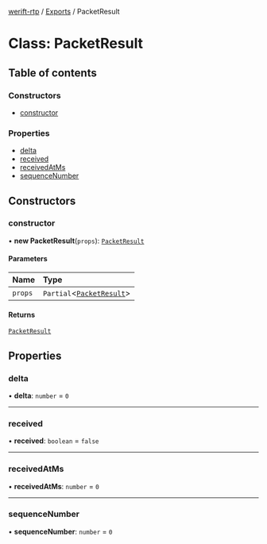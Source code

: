 [werift-rtp](../README.md) / [Exports](../modules.md) / PacketResult

# Class: PacketResult

## Table of contents

### Constructors

- [constructor](PacketResult.md#constructor)

### Properties

- [delta](PacketResult.md#delta)
- [received](PacketResult.md#received)
- [receivedAtMs](PacketResult.md#receivedatms)
- [sequenceNumber](PacketResult.md#sequencenumber)

## Constructors

### constructor

• **new PacketResult**(`props`): [`PacketResult`](PacketResult.md)

#### Parameters

| Name | Type |
| :------ | :------ |
| `props` | `Partial`\<[`PacketResult`](PacketResult.md)\> |

#### Returns

[`PacketResult`](PacketResult.md)

## Properties

### delta

• **delta**: `number` = `0`

___

### received

• **received**: `boolean` = `false`

___

### receivedAtMs

• **receivedAtMs**: `number` = `0`

___

### sequenceNumber

• **sequenceNumber**: `number` = `0`
